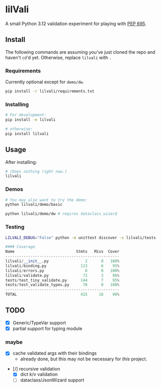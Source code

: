 # lilVali

A small Python 3.12 validation experiment for playing with [PEP 695](https://peps.python.org/pep-0695/).

## Install
The following commands are assuming you've just cloned the repo and haven't `cd`'d yet. Otherwise, replace `lilvali` with `.`

### Requirements
Currently optional except for `demo/dw`.
```bash
pip install -r lilvali/requirements.txt
```

### Installing
```bash
# For development:
pip install -e lilvali

# otherwise:
pip install lilvali
```


## Usage
After installing:
```bash
# (Does nothing right now.)
lilvali
```
### Demos
```bash
# You may also want to try the demo:
python lilvali/demo/basic

python lilvali/demo/dw # reqires dataclass_wizard
```

### Testing
```bash
LILVALI_DEBUG="False" python -m unittest discover -s lilvali/tests 
```
```py
#### Coverage
Name                           Stmts   Miss  Cover
--------------------------------------------------
lilvali/__init__.py                2      0   100%
lilvali/binding.py               113      6    95%
lilvali/errors.py                  6      0   100%
lilvali/validate.py               72      3    96%
tests/test_tiny_validate.py      144      7    95%
tests/test_validate_types.py      78      0   100%
--------------------------------------------------
TOTAL                            415     16    96%
```

## TODO
- [x] Generic/TypeVar support
- [x] partial support for typing module
### maybe
  - [x] cache validated args with their bindings
    - already done, but this may not be necessary for *this* project.
  - [/] recursive validation
    - [x] dict k/v validation
    - [ ] dataclass/JsonWizard support
